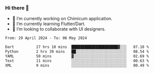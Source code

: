 ### Hi there 👋

<!--
**devcat37/devcat37** is a ✨ _special_ ✨ repository because its `README.md` (this file) appears on your GitHub profile.-->


- 🔭 I’m currently working on Chimicum application.
- 🌱 I’m currently learning Flutter/Dart.
- 👯 I’m looking to collaborate with UI designers.
<!-- - 🤔 I’m looking for help with ... -->

<!--START_SECTION:waka-->

```txt
From: 29 April 2024 - To: 06 May 2024

Dart          27 hrs 10 mins  █████████████████████▓░░░   87.18 %
Python        2 hrs 39 mins   ██░░░░░░░░░░░░░░░░░░░░░░░   08.54 %
YAML          50 mins         ▓░░░░░░░░░░░░░░░░░░░░░░░░   02.69 %
Text          11 mins         ░░░░░░░░░░░░░░░░░░░░░░░░░   00.63 %
XML           9 mins          ░░░░░░░░░░░░░░░░░░░░░░░░░   00.49 %
```

<!--END_SECTION:waka-->
